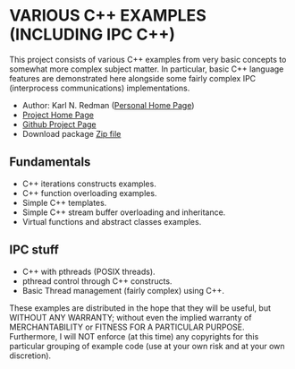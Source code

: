 # VARIOUS C++ EXAMPLES (INCLUDING IPC C++)

This project consists of various C++ examples from very basic concepts to somewhat more complex subject matter. In particular, basic C++ language features are demonstrated here alongside some fairly complex IPC (interprocess communications) implementations. 

* Author: Karl N. Redman ([Personal Home Page](http://karlredman.github.io))
* [Project Home Page](http://karlredman.github.io/CPP_Examples)
* [Github Project Page](https://github.com/karlredman/CPP_Examples)
* Download package [Zip file](https://github.com/karlredman/CPP_Examples/archive/master.zip)

## Fundamentals
* C++ iterations constructs examples.
* C++ function overloading examples.
* Simple C++ templates.
* Simple C++ stream buffer overloading and inheritance.
* Virtual functions and abstract classes examples.

## IPC stuff
* C++ with pthreads (POSIX threads).
* pthread control through C++ constructs.
* Basic Thread management (fairly complex) using C++.

These examples are distributed in the hope that they will be useful, but WITHOUT ANY WARRANTY; without even the implied warranty of MERCHANTABILITY or FITNESS FOR A PARTICULAR PURPOSE. Furthermore, I will NOT enforce (at this time) any copyrights for this particular grouping of example code (use at your own risk and at your own discretion).



